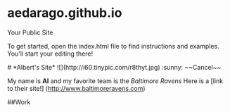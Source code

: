 aedarago.github.io
=====================

Your Public Site

<p> To get started, open the index.html file to find instructions and examples. You'll start your editing there! <p/>
# *Albert's Site*
![](http://i60.tinypic.com/r8thyt.jpg)
:sunny:
~~Cancel~~

My name is **Al** and my favorite team is the *Baltimore Ravens* Here is a [link to their site!] (http://www.baltimoreravens.com)

##Work

